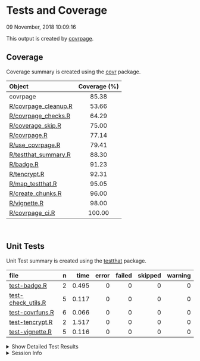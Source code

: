 Tests and Coverage
================
09 November, 2018 10:09:16

This output is created by
[covrpage](https://github.com/yonicd/covrpage).

## Coverage

Coverage summary is created using the
[covr](https://github.com/r-lib/covr) package.

| Object                                           | Coverage (%) |
| :----------------------------------------------- | :----------: |
| covrpage                                         |    85.38     |
| [R/covrpage\_cleanup.R](../R/covrpage_cleanup.R) |    53.66     |
| [R/covrpage\_checks.R](../R/covrpage_checks.R)   |    64.29     |
| [R/coverage\_skip.R](../R/coverage_skip.R)       |    75.00     |
| [R/covrpage.R](../R/covrpage.R)                  |    77.14     |
| [R/use\_covrpage.R](../R/use_covrpage.R)         |    79.41     |
| [R/testthat\_summary.R](../R/testthat_summary.R) |    88.30     |
| [R/badge.R](../R/badge.R)                        |    91.23     |
| [R/tencrypt.R](../R/tencrypt.R)                  |    92.31     |
| [R/map\_testthat.R](../R/map_testthat.R)         |    95.05     |
| [R/create\_chunks.R](../R/create_chunks.R)       |    96.00     |
| [R/vignette.R](../R/vignette.R)                  |    98.00     |
| [R/covrpage\_ci.R](../R/covrpage_ci.R)           |    100.00    |

<br>

## Unit Tests

Unit Test summary is created using the
[testthat](https://github.com/r-lib/testthat)
package.

| file                                               | n |  time | error | failed | skipped | warning |
| :------------------------------------------------- | -: | ----: | ----: | -----: | ------: | ------: |
| [test-badge.R](testthat/test-badge.R)              | 2 | 0.495 |     0 |      0 |       0 |       0 |
| [test-check\_utils.R](testthat/test-check_utils.R) | 5 | 0.117 |     0 |      0 |       0 |       0 |
| [test-covrfuns.R](testthat/test-covrfuns.R)        | 6 | 0.066 |     0 |      0 |       0 |       0 |
| [test-tencrypt.R](testthat/test-tencrypt.R)        | 2 | 1.517 |     0 |      0 |       0 |       0 |
| [test-vignette.R](testthat/test-vignette.R)        | 5 | 0.116 |     0 |      0 |       0 |       0 |

<details closed>

<summary> Show Detailed Test Results
</summary>

| file                                                   | context                    | test                                   | status | n |  time |
| :----------------------------------------------------- | :------------------------- | :------------------------------------- | :----- | -: | ----: |
| [test-badge.R](testthat/test-badge.R#L15)              | badge                      | create badge: create                   | PASS   | 1 | 0.280 |
| [test-badge.R](testthat/test-badge.R#L20)              | badge                      | create badge: output message           | PASS   | 1 | 0.215 |
| [test-check\_utils.R](testthat/test-check_utils.R#L4)  | check for tests            | tests are detected                     | PASS   | 1 | 0.002 |
| [test-check\_utils.R](testthat/test-check_utils.R#L15) | check for packages         | packages are detected                  | PASS   | 3 | 0.040 |
| [test-check\_utils.R](testthat/test-check_utils.R#L24) | use covrpage               | test use\_covrpage                     | PASS   | 1 | 0.075 |
| [test-covrfuns.R](testthat/test-covrfuns.R#L5)         | check summary covr         | covr\_summary: standard input          | PASS   | 1 | 0.030 |
| [test-covrfuns.R](testthat/test-covrfuns.R#L9_L11)     | check summary covr         | covr\_summary: empty input             | PASS   | 1 | 0.001 |
| [test-covrfuns.R](testthat/test-covrfuns.R#L19)        | check summary output types | with data: short                       | PASS   | 1 | 0.020 |
| [test-covrfuns.R](testthat/test-covrfuns.R#L23)        | check summary output types | with data: long                        | PASS   | 1 | 0.013 |
| [test-covrfuns.R](testthat/test-covrfuns.R#L27)        | check summary output types | with data: no data                     | PASS   | 1 | 0.001 |
| [test-covrfuns.R](testthat/test-covrfuns.R#L35)        | check covr to df           | covr object to df: empty input         | PASS   | 1 | 0.001 |
| [test-tencrypt.R](testthat/test-tencrypt.R#L17)        | encryption of PAT          | testing tencrypt: no add               | PASS   | 1 | 1.514 |
| [test-tencrypt.R](testthat/test-tencrypt.R#L23)        | encryption of PAT          | testing tencrypt: with add             | PASS   | 1 | 0.003 |
| [test-vignette.R](testthat/test-vignette.R#L24)        | vignettes                  | testing vignette: file time update     | PASS   | 1 | 0.002 |
| [test-vignette.R](testthat/test-vignette.R#L30)        | vignettes                  | testing vignette: create vignette dir  | PASS   | 1 | 0.026 |
| [test-vignette.R](testthat/test-vignette.R#L40)        | vignettes                  | testing vignette: add suggests         | PASS   | 1 | 0.031 |
| [test-vignette.R](testthat/test-vignette.R#L48)        | vignettes                  | testing vignette: append suggests      | PASS   | 1 | 0.031 |
| [test-vignette.R](testthat/test-vignette.R#L58)        | vignettes                  | testing vignette: add vignette builder | PASS   | 1 | 0.026 |

</details>

<details>

<summary> Session Info </summary>

| Field    | Value                               |
| :------- | :---------------------------------- |
| Version  | R version 3.5.1 (2018-07-02)        |
| Platform | x86\_64-apple-darwin15.6.0 (64-bit) |
| Running  | macOS High Sierra 10.13.6           |
| Language | en\_US                              |
| Timezone | America/New\_York                   |

| Package  | Version    |
| :------- | :--------- |
| testthat | 2.0.0.9000 |
| covr     | 3.2.0      |
| covrpage | 0.0.64     |

</details>

<!--- Final Status : pass --->
